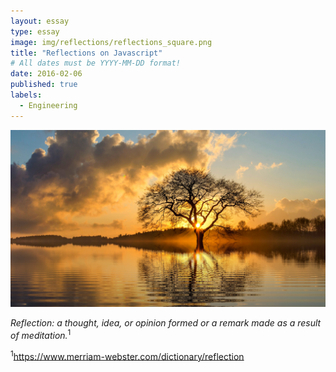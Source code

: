 ```yaml
---
layout: essay
type: essay
image: img/reflections/reflections_square.png
title: "Reflections on Javascript"
# All dates must be YYYY-MM-DD format!
date: 2016-02-06
published: true
labels:
  - Engineering
---
```


<img class="img-fluid" alt="Reflection of a tree in a pond at sunset" src="../img/reflections/reflections_banner.png">

*Reflection: a thought, idea, or opinion formed or a remark made as a result of meditation.*<sup>1</sup>

<sup>1</sup>https://www.merriam-webster.com/dictionary/reflection